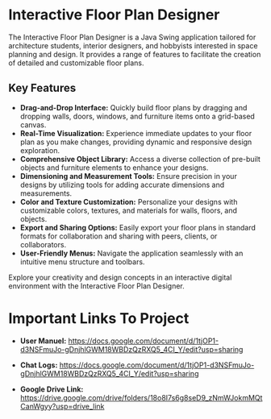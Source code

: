 # Interactive Floor Plan Designer

The Interactive Floor Plan Designer is a Java Swing application tailored for architecture students, interior designers, and hobbyists interested in space planning and design. It provides a range of features to facilitate the creation of detailed and customizable floor plans.

## Key Features
- **Drag-and-Drop Interface:** Quickly build floor plans by dragging and dropping walls, doors, windows, and furniture items onto a grid-based canvas.
- **Real-Time Visualization:** Experience immediate updates to your floor plan as you make changes, providing dynamic and responsive design exploration.
- **Comprehensive Object Library:** Access a diverse collection of pre-built objects and furniture elements to enhance your designs.
- **Dimensioning and Measurement Tools:** Ensure precision in your designs by utilizing tools for adding accurate dimensions and measurements.
- **Color and Texture Customization:** Personalize your designs with customizable colors, textures, and materials for walls, floors, and objects.
- **Export and Sharing Options:** Easily export your floor plans in standard formats for collaboration and sharing with peers, clients, or collaborators.
- **User-Friendly Menus:** Navigate the application seamlessly with an intuitive menu structure and toolbars.

Explore your creativity and design concepts in an interactive digital environment with the Interactive Floor Plan Designer.


# Important Links To Project
- **User Manuel:** https://docs.google.com/document/d/1tjOP1-d3NSFmuJo-gDnjhlGWM18WBDzQzRXQ5_4CI_Y/edit?usp=sharing

- **Chat Logs:** https://docs.google.com/document/d/1tjOP1-d3NSFmuJo-gDnjhlGWM18WBDzQzRXQ5_4CI_Y/edit?usp=sharing

- **Google Drive Link:** https://drive.google.com/drive/folders/18o8I7s6g8seD9_zNmWJokmMQtCanWgyy?usp=drive_link 

